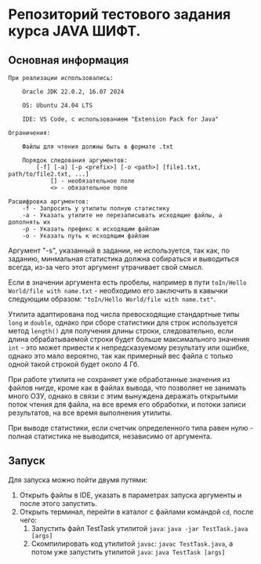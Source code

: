 # Репозиторий тестового задания курса JAVA ШИФТ.
## Основная информация
    При реализации использовались:

        Oracle JDK 22.0.2, 16.07 2024

        OS: Ubuntu 24.04 LTS

        IDE: VS Code, с использованием "Extension Pack for Java"

    Ограничения:
        
        Файлы для чтения должны быть в формате .txt

        Порядок следования аргументов:
            [-f] [-a] [-p <prefix>] [-o <path>] [file1.txt, path/to/file2.txt, ...] 
                [] - необязательное поле
                <> - обязательное поле

    Расшифровка аргументов:
        -f - Запросить у утилиты полную статистику
        -a - Указать утилите не перезаписывать исходящие файлы, а дополнять их
        -p - Указать префикс к исходящим файлам
        -o - Указать путь к исходящим файлам

Аргумент "-s", указанный в задании, не используется, так как, по заданию, минмальная статистика должна собираться и выводиться всегда, из-за чего этот аргумент утрачивает свой смысл.

Если в значении аргумента есть пробелы, например в пути ```toIn/Hello World/file with name.txt``` - необходимо его заключить в кавычки следующим образом: ```"toIn/Hello World/file with name.txt"```.

Утилита адаптирована под числа превосходящие стандартные типы ```long``` и ```double```, однако при сборе статистики для строк используется метод ```length()``` для получения длины строки, следовательно, если длина обрабатываемой строки будет больше максимального значения ```int``` - это может привести к непредсказуемому результату или ошибке, однако это мало вероятно, так как примерный вес файла с только одной такой строкой будет около 4 Гб.

При работе утилита не сохраняет уже обработанные значения из файлов нигде, кроме как в файлах вывода, что позволяет не занимать много ОЗУ, однако в связи с этим вынуждена деражать открытыми поток чтения для файла, на все время его обработки, и потоки записи результатов, на все время выполнения утилиты.

При выводе статистики, если счетчик определенного типа равен нулю - полная статистика не выводится, независимо от аргумента.

## Запуск

Для запуска можно пойти двумя путями:

1. Открыть файлы в IDE, указать в параметрах запуска аргументы и после этого запустить.
2. Открыть терминал, перейти в каталог с файлами командой ```cd```, после чего:
   1. Запустить файл TestTask утилитой ```java```: ```java -jar TestTask.java [args]```
   2. Скомпилировать код утилитой ```javac```: ```javac TestTask.java```, а потом уже запустить утилитой ```java```: ```java TestTask [args]```